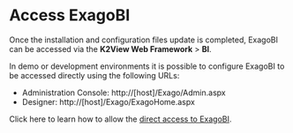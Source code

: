 # Access ExagoBI

Once the installation and configuration files update is completed, ExagoBI can be accessed via the **K2View Web Framework** > **BI**. 

In demo or development environments it is possible to configure ExagoBI to be accessed directly using the following URLs:

- Administration Console: http://[host]/Exago/Admin.aspx
- Designer: http://[host]/Exago/ExagoHome.aspx

Click here to learn how to allow the [direct access to ExagoBI](/articles/38_bi_integration/99_bi_admin_config.md#allow-direct-access).